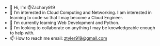 - 👋 Hi, I’m @Zachary919
- 👀 I’m interested in Cloud Computing and Networking. I am interested in learning to code so that I may become a Cloud Engineer.
- 🌱 I’m currently learning Web Development and Python.
- 💞️ I’m looking to collaborate on anything I may be knowledgeable enough to help with. 
- 📫 How to reach me email: ztyler919@gmail.com

<!---
Zachary919/Zachary919 is a ✨ special ✨ repository because its `README.md` (this file) appears on your GitHub profile.
You can click the Preview link to take a look at your changes.
--->
